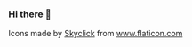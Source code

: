 ### Hi there 👋

<div>Icons made by <a href="" title="Skyclick">Skyclick</a> from <a href="https://www.flaticon.com/" title="Flaticon">www.flaticon.com</a></div>

<!--
**WellKevin/WellKevin** is a ✨ _special_ ✨ repository because its `README.md` (this file) appears on your GitHub profile.

Here are some ideas to get you started:

- 🔭 I’m currently working on ...
- 🌱 I’m currently learning ...
- 👯 I’m looking to collaborate on ...
- 🤔 I’m looking for help with ...
- 💬 Ask me about ...
- 📫 How to reach me: ...
- 😄 Pronouns: ...
- ⚡ Fun fact: ...
-->
